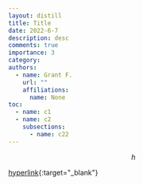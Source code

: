 ```yaml
---
layout: distill
title: Title
date: 2022-6-7
description: desc
comments: true
importance: 3
category:
authors:  
  - name: Grant F.
    url: ""
    affiliations:
      name: None
toc:
  - name: c1
  - name: c2
    subsections:
      - name: c22
---
```


$$
\begin{equation}
h
\end{equation}
$$

[hyperlink](../eigentricks/){:target="_blank"}

